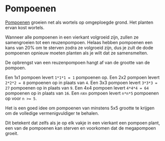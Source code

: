 # Pompoenen
[Pompoenen](objects/pumpkin) groeien net als wortels op omgeploegde grond. Het planten ervan kost wortels.

Wanneer alle pompoenen in een vierkant volgroeid zijn, zullen ze samengroeien tot een reuzenpompoen. Helaas hebben pompoenen een kans van 20% om te sterven zodra ze volgroeid zijn, dus je zult de dode pompoenen opnieuw moeten planten als je wilt dat ze samensmelten.

De opbrengst van een reuzenpompoen hangt af van de grootte van de pompoen.

Een 1x1 pompoen levert `1*1*1 = 1` pompoenen op.
Een 2x2 pompoen levert `2*2*2 = 8` pompoenen op in plaats van `4`.
Een 3x3 pompoen levert `3*3*3 = 27` pompoenen op in plaats van `9`.
Een 4x4 pompoen levert `4*4*4 = 64` pompoenen op in plaats van `16`.
Een `n`x`n` pompoen levert `n*n*5` pompoenen op voor `n >= 5`.

Het is een goed idee om pompoenen van minstens 5x5 grootte te krijgen om de volledige vermenigvuldiger te behalen.

Dit betekent dat zelfs als je op elk vakje in een vierkant een pompoen plant, een van de pompoenen kan sterven en voorkomen dat de megapompoen groeit.